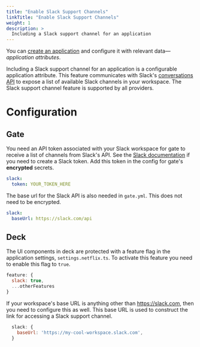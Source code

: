 ```yaml
---
title: "Enable Slack Support Channels"
linkTitle: "Enable Slack Support Channels"
weight: 1
description: >
  Including a Slack support channel for an application
---
```


You can [create an application](/guides/user/applications/create/) and configure it with relevant data—*application attributes*. 

Including a Slack support channel for an application is a configurable application attribute. This feature communicates with Slack's [conversations API](https://api.slack.com/docs/conversations-api) to expose a list of available Slack channels in your workspace. The Slack support channel feature is supported by all providers.

# Configuration

## Gate
You need an API token associated with your Slack workspace for gate to receive a list of channels from Slack's API. See the [Slack documentation](https://slack.com/help/articles/215770388-Create-and-regenerate-API-tokens) if you need to create a Slack token. Add this token in the config for gate's **encrypted** secrets.

```yml
slack:
  token: YOUR_TOKEN_HERE
```
The base url for the Slack API is also needed in `gate.yml`. This does not need to be encrypted.  

```yml
slack:
  baseUrl: https://slack.com/api
```

## Deck
The UI components in deck are protected with a feature flag in the application settings, `settings.netflix.ts`. To activate this feature you need to enable this flag to `true`.

```js
feature: {
  slack: true,
  ...otherFeatures
}
```

If your workspace's base URL is anything other than https://slack.com, then you need to configure this as well. This base URL is used to construct the link for accessing a Slack support channel.

```js
  slack: {
    baseUrl: 'https://my-cool-workspace.slack.com',
  }
```
